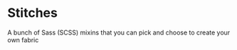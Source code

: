 Stitches
========

A bunch of Sass (SCSS) mixins that you can pick and choose to create your own fabric
